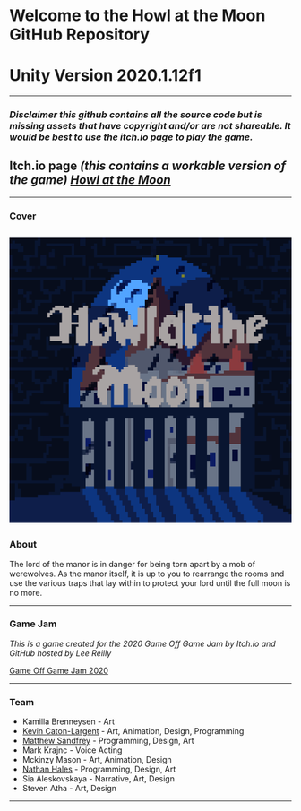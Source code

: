 # **Welcome to the Howl at the Moon GitHub Repository**

# **Unity Version 2020.1.12f1**

---
### ***Disclaimer this github contains all the source code but is missing assets that have copyright and/or are not shareable. It would be best to use the itch.io page to play the game.***

## Itch.io page *(this contains a workable version of the game) [Howl at the Moon](https://mettlesome-games.itch.io/howl-at-the-moon)*

---
### Cover
![Howl at the Moon](Howl&#32;At&#32;The&#32;Moon/Assets/Art/Sprites/Howl-at-the-Moon_Cover.gif)
---
### About

The lord of the manor is in danger for being torn apart by a mob of werewolves. As the manor itself, it is up
to you to rearrange the rooms and use the various traps that lay within to protect your lord until the full moon is no more.

---
### Game Jam 
*This is a game created for the 2020 Game Off Game Jam by Itch.io and GitHub hosted by Lee Reilly*

[Game Off Game Jam 2020](https://itch.io/jam/game-off-2020)

---

### Team
* Kamilla Brenneysen - Art
* [Kevin Caton-Largent](https://github.com/Code-Play-Repeat) - Art, Animation, Design, Programming
* [Matthew Sandfrey](https://github.com/Msandfrey) - Programming, Design, Art
* Mark Krajnc - Voice Acting
* Mckinzy Mason - Art, Animation, Design
* [Nathan Hales](https://github.com/Shadowrunner-inc) - Programming, Design, Art
* Sia Aleskovskaya - Narrative, Art, Design 
* Steven Atha - Art, Design 

---

